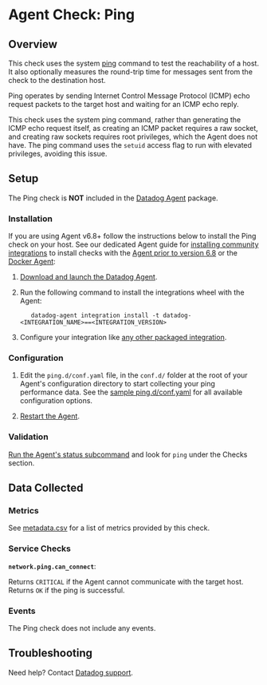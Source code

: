 # Agent Check: Ping

## Overview

This check uses the system [ping][1] command to test the reachability of a host.
It also optionally measures the round-trip time for messages sent from the check to the destination host.

Ping operates by sending Internet Control Message Protocol (ICMP) echo request packets to the target host and waiting for an ICMP echo reply.

This check uses the system ping command, rather than generating the ICMP echo request itself, as creating an ICMP packet requires a raw socket, and creating raw sockets requires root privileges, which the Agent does not have. The ping command uses the `setuid` access flag to run with elevated privileges, avoiding this issue.

## Setup

The Ping check is **NOT** included in the [Datadog Agent][2] package.

### Installation

If you are using Agent v6.8+ follow the instructions below to install the Ping check on your host. See our dedicated Agent guide for [installing community integrations][6] to install checks with the [Agent prior to version 6.8][3] or the [Docker Agent][4]:

1. [Download and launch the Datadog Agent][2].
2. Run the following command to install the integrations wheel with the Agent:

   ```shell
      datadog-agent integration install -t datadog-<INTEGRATION_NAME>==<INTEGRATION_VERSION>
   ```

3. Configure your integration like [any other packaged integration][6].

### Configuration

1. Edit the `ping.d/conf.yaml` file, in the `conf.d/` folder at the root of your Agent's configuration directory to start collecting your ping performance data. See the [sample ping.d/conf.yaml][7] for all available configuration options.

2. [Restart the Agent][8].

### Validation

[Run the Agent's status subcommand][9] and look for `ping` under the Checks section.

## Data Collected

### Metrics

See [metadata.csv][10] for a list of metrics provided by this check.

### Service Checks

**`network.ping.can_connect`**:

Returns `CRITICAL` if the Agent cannot communicate with the target host. Returns `OK` if the ping is successful.

### Events

The Ping check does not include any events.

## Troubleshooting

Need help? Contact [Datadog support][11].

[1]: https://en.wikipedia.org/wiki/Ping_(networking_utility)
[2]: https://app.datadoghq.com/account/settings#agent
[3]: https://docs.datadoghq.com/agent/guide/community-integrations-installation-with-docker-agent/
[4]: https://docs.datadoghq.com/agent/guide/community-integrations-installation-with-docker-agent/?tab=agentpriorto68
[5]: https://docs.datadoghq.com/agent/guide/community-integrations-installation-with-docker-agent/?tab=docker
[6]: https://docs.datadoghq.com/getting_started/integrations/
[7]: https://github.com/DataDog/integrations-extras/blob/master/ping/datadog_checks/ping/data/conf.yaml.example
[8]: https://docs.datadoghq.com/agent/guide/agent-commands/#start-stop-and-restart-the-agent
[9]: https://docs.datadoghq.com/agent/guide/agent-commands/#service-status
[10]: https://github.com/DataDog/integrations-extras/blob/master/ping/metadata.csv
[11]: https://docs.datadoghq.com/help/

